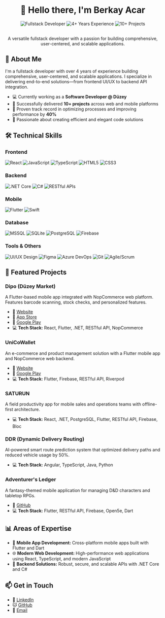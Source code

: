 # <div align="center">👋 Hello there, I'm Berkay Acar</div>

<div align="center">
  <img src="https://img.shields.io/badge/Fullstack-Developer-blue?style=for-the-badge" alt="Fullstack Developer"/>
  <img src="https://img.shields.io/badge/Experience-4+_Years-green?style=for-the-badge" alt="4+ Years Experience"/>
  <img src="https://img.shields.io/badge/Projects-10+-orange?style=for-the-badge" alt="10+ Projects"/>
</div>

<br />

<div align="center">
  <p>A versatile fullstack developer with a passion for building comprehensive, user-centered, and scalable applications.</p>
</div>

## 💼 About Me

I'm a fullstack developer with over 4 years of experience building comprehensive, user-centered, and scalable applications. I specialize in delivering end-to-end solutions—from frontend UI/UX to backend API integration.

- 💻 Currently working as a **Software Developer @ Düzey**
- 🚀 Successfully delivered **10+ projects** across web and mobile platforms
- 🔧 Proven track record in optimizing processes and improving performance by **40%**
- 🌟 Passionate about creating efficient and elegant code solutions

## 🛠️ Technical Skills

### Frontend

![React](https://img.shields.io/badge/React-61DAFB?style=flat-square&logo=react&logoColor=black)
![JavaScript](https://img.shields.io/badge/JavaScript-F7DF1E?style=flat-square&logo=javascript&logoColor=black)
![TypeScript](https://img.shields.io/badge/TypeScript-3178C6?style=flat-square&logo=typescript&logoColor=white)
![HTML5](https://img.shields.io/badge/HTML5-E34F26?style=flat-square&logo=html5&logoColor=white)
![CSS3](https://img.shields.io/badge/CSS3-1572B6?style=flat-square&logo=css3&logoColor=white)

### Backend

![.NET Core](https://img.shields.io/badge/.NET_Core-512BD4?style=flat-square&logo=dotnet&logoColor=white)
![C#](https://img.shields.io/badge/C%23-239120?style=flat-square&logo=c-sharp&logoColor=white)
![RESTful APIs](https://img.shields.io/badge/RESTful_APIs-FF6C37?style=flat-square&logo=postman&logoColor=white)

### Mobile

![Flutter](https://img.shields.io/badge/Flutter-02569B?style=flat-square&logo=flutter&logoColor=white)
![Swift](https://img.shields.io/badge/Swift-FA7343?style=flat-square&logo=swift&logoColor=white)

### Database

![MSSQL](https://img.shields.io/badge/MSSQL-CC2927?style=flat-square&logo=microsoft-sql-server&logoColor=white)
![SQLite](https://img.shields.io/badge/SQLite-003B57?style=flat-square&logo=sqlite&logoColor=white)
![PostgreSQL](https://img.shields.io/badge/PostgreSQL-336791?style=flat-square&logo=postgresql&logoColor=white)
![Firebase](https://img.shields.io/badge/Firebase-FFCA28?style=flat-square&logo=firebase&logoColor=black)

### Tools & Others

![UI/UX Design](https://img.shields.io/badge/UI/UX_Design-FF61F6?style=flat-square&logo=figma&logoColor=white)
![Figma](https://img.shields.io/badge/Figma-F24E1E?style=flat-square&logo=figma&logoColor=white)
![Azure DevOps](https://img.shields.io/badge/Azure_DevOps-0078D7?style=flat-square&logo=azure-devops&logoColor=white)
![Git](https://img.shields.io/badge/Git-F05032?style=flat-square&logo=git&logoColor=white)
![Agile/Scrum](https://img.shields.io/badge/Agile/Scrum-009FDA?style=flat-square&logo=jira&logoColor=white)

## 🌟 Featured Projects

### Dipo (Düzey Market)

A Flutter-based mobile app integrated with NopCommerce web platform. Features barcode scanning, stock checks, and personalized features.

- 🔗 [Website](https://duzeymarket.com)
- 📱 [App Store](https://apps.apple.com/tr/app/d%C3%BCzey-market/id6738417631)
- 🤖 [Google Play](https://play.google.com/store/apps/details?id=com.duzey.duzey_market_mobil)
- 💻 **Tech Stack:** React, Flutter, .NET, RESTful API, NopCommerce

### UniCoWallet

An e-commerce and product management solution with a Flutter mobile app and NopCommerce web backend.

- 🔗 [Website](https://unicowallet.duzey.com.tr/)
- 🤖 [Google Play](https://play.google.com/store/apps/details?id=com.duzey.masraf&hl=en)
- 💻 **Tech Stack:** Flutter, Firebase, RESTful API, Riverpod

### SATURUN

A field productivity app for mobile sales and operations teams with offline-first architecture.

- 💻 **Tech Stack:** React, .NET, PostgreSQL, Flutter, RESTful API, Firebase, Bloc

### DDR (Dynamic Delivery Routing)

AI-powered smart route prediction system that optimized delivery paths and reduced vehicle usage by 50%.

- 💻 **Tech Stack:** Angular, TypeScript, Java, Python

### Adventurer's Ledger

A fantasy-themed mobile application for managing D&D characters and tabletop RPGs.

- 🔗 [GitHub](https://github.com/Berkawaii/AdventurersLedger/tree/main)
- 💻 **Tech Stack:** Flutter, RESTful API, Firebase, Open5e, Dart

## 📊 Areas of Expertise

- 📱 **Mobile App Development:** Cross-platform mobile apps built with Flutter and Dart
- 🌐 **Modern Web Development:** High-performance web applications using React, TypeScript, and modern JavaScript
- 🔧 **Backend Solutions:** Robust, secure, and scalable APIs with .NET Core and C#

## 📫 Get in Touch

- 💼 [LinkedIn](https://www.linkedin.com/in/im-berkay/)
- 🐱 [GitHub](https://github.com/berkawaii)
- 📧 [Email](mailto:acar.berkay@gmail.com)

